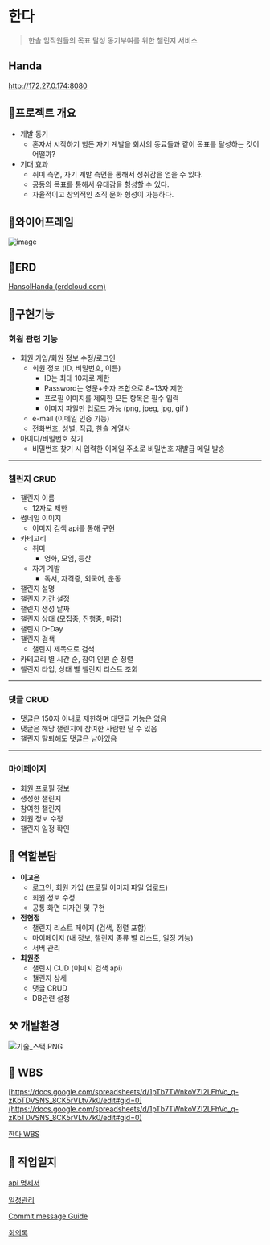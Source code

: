 # 한다

> 한솔 임직원들의 목표 달성 동기부여를 위한 챌린지 서비스
> 

## Handa
http://172.27.0.174:8080

## 💬프로젝트 개요

- 개발 동기
    - 혼자서 시작하기 힘든 자기 계발을 회사의 동료들과 같이 목표를 달성하는 것이 어떨까?
- 기대 효과
    - 취미 측면, 자기 계발 측면을 통해서 성취감을 얻을 수 있다.
    - 공동의 목표를 통해서 유대감을 형성할 수 있다.
    - 자율적이고 창의적인 조직 문화 형성이 가능하다.
    

## 🧩와이어프레임

![image](https://github.com/wonjune0426/handa/assets/97424544/ed6d6247-a9d7-4276-ab32-c38dfb7a6132)

## 📃ERD

[HansolHanda (erdcloud.com)](https://www.erdcloud.com/d/mmLojnftsdFF4n3SR)


## 🧾구현기능

### **회원 관련 기능**

- 회원 가입/회원 정보 수정/로그인
    - 회원 정보 (ID, 비밀번호, 이름)
        - ID는 최대 10자로 제한
        - Password는 영문+숫자 조합으로 8~13자 제한
        - 프로필 이미지를 제외한 모든 항목은 필수 입력
        - 이미지 파일만 업로드 가능 (png, jpeg, jpg, gif )
    - e-mail (이메일 인증 기능)
    - 전화번호, 성별, 직급, 한솔 계열사
- 아이디/비밀번호 찾기
    - 비밀번호 찾기 시 입력한 이메일 주소로 비밀번호 재발급 메일 발송

---

### **챌린지 CRUD**

- 챌린지 이름
    - 12자로 제한
- 썸네일 이미지
    - 이미지 검색 api를 통해 구현
- 카테고리
    - 취미
        - 영화, 모임, 등산
    - 자기 계발
        - 독서, 자격증, 외국어, 운동
- 챌린지 설명
- 챌린지 기간 설정
- 챌린지 생성 날짜
- 챌린지 상태 (모집중, 진행중, 마감)
- 챌린지 D-Day
- 챌린지 검색
    - 챌린지 제목으로 검색
- 카테고리 별 시간 순, 참여 인원 순 정렬
- 챌린지 타입, 상태 별 챌린지 리스트 조회

---

### **댓글 CRUD**

- 댓글은 150자 이내로 제한하며 대댓글 기능은 없음
- 댓글은 해당 챌린지에 참여한 사람만 달 수 있음
- 챌린지 탈퇴해도 댓글은 남아있음

---

### **마이페이지**

- 회원 프로필 정보
- 생성한 챌린지
- 참여한 챌린지
- 회원 정보 수정
- 챌린지 일정 확인

## 🙎 역할분담

- **이고은**
    - 로그인, 회원 가입 (프로필 이미지 파일 업로드)
    - 회원 정보 수정
    - 공통 화면 디자인 및 구현
- **전현정**
    - 챌린지 리스트 페이지 (검색, 정렬 포함)
    - 마이페이지 (내 정보, 챌린지 종류 별 리스트, 일정 기능)
    - 서버 관리
- **최원준**
    - 챌린지 CUD (이미지 검색 api)
    - 챌린지 상세
    - 댓글 CRUD
    - DB관련 설정

## ⚒  개발환경

![기술_스택.PNG](/uploads/afbcbabd14d5c88bb02ee5981396a249/기술_스택.PNG.png)

## 📆 WBS

[https://docs.google.com/spreadsheets/d/1pTb7TWnkoVZI2LFhVo_q-zKbTDVSNS_8CK5rVLtv7k0/edit#gid=0](https://docs.google.com/spreadsheets/d/1pTb7TWnkoVZI2LFhVo_q-zKbTDVSNS_8CK5rVLtv7k0/edit#gid=0)

[한다 WBS](https://docs.google.com/spreadsheets/d/1pTb7TWnkoVZI2LFhVo_q-zKbTDVSNS_8CK5rVLtv7k0/edit?usp=sharing)

## 📖  작업일지

[api 명세서](https://www.notion.so/af9ee1eb69984c82ae3a3ac692e86cc7)

[일정관리](https://www.notion.so/9cdb3d4617b74e5085b4a5ca322544a7)

[Commit message Guide](https://www.notion.so/Commit-message-Guide-b1d836d6698b4d86807b13d30257c6e9)

[회의록](https://www.notion.so/100cde9d6ba940eca06cf1357c9afc5a)
